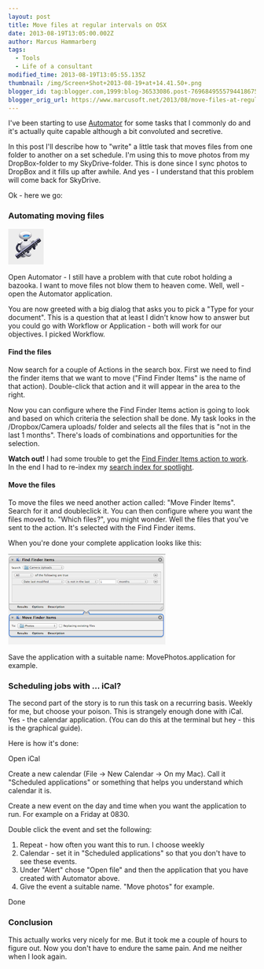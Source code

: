 ```yaml
---
layout: post
title: Move files at regular intervals on OSX
date: 2013-08-19T13:05:00.002Z
author: Marcus Hammarberg
tags:
  - Tools
  - Life of a consultant
modified_time: 2013-08-19T13:05:55.135Z
thumbnail: /img/Screen+Shot+2013-08-19+at+14.41.50+.png
blogger_id: tag:blogger.com,1999:blog-36533086.post-7696849555794418675
blogger_orig_url: https://www.marcusoft.net/2013/08/move-files-at-regular-intervals-on-osx.html
---
```


I've been starting to use [Automator](http://support.apple.com/kb/HT2488) for some tasks that I commonly do and it's actually quite capable although a bit convoluted and secretive.

In this post I'll describe how to "write" a little task that moves files from one folder to another on a set schedule. I'm using this to move photos from my DropBox-folder to my SkyDrive-folder. This is done since I sync photos to DropBox and it fills up after awhile. And yes - I understand that this problem will come back for SkyDrive.

Ok - here we go:

### Automating moving files

![The trigger happy Automator robot](/img/Screen+Shot+2013-08-19+at+14.41.50+.png)

Open Automator - I still have a problem with that cute robot holding a bazooka. I want to move files not blow them to heaven come. Well, well - open the Automator application.

You are now greeted with a big dialog that asks you to pick a "Type for your document". This is a question that at least I didn't know how to answer but you could go with Workflow or Application - both will work for our objectives. I picked Workflow.

#### Find the files

Now search for a couple of Actions in the search box. First we need to find the finder items that we want to move ("Find Finder Items" is the name of that action).  Double-click that action and it will appear in the area to the right.

Now you can configure where the Find Finder Items action is going to look and based on which criteria the selection shall be done. My task looks in the /Dropbox/Camera uploads/ folder and selects all the files that is "not in the last 1 months". There's loads of combinations and opportunities for the selection.

**Watch out!** I had some trouble to get the [Find Finder Items action to work](http://www.nickshubin.com/articles/mac/find_finder_item.html). In the end I had to re-index my [search index for spotlight](http://support.apple.com/kb/ht2409).

#### Move the files

To move the files we need another action called: "Move Finder Items". Search for it and doubleclick it. You can then configure where you want the files moved to. "Which files?", you might wonder. Well the files that you've sent to the action. It's selected with the Find Finder items.

When you're done your complete application looks like this:

![Automator workflow](/img/Screen+Shot+2013-08-19+at+14.50.09+.png)

Save the application with a suitable name: MovePhotos.application for example.

### Scheduling jobs with ... iCal?

The second part of the story is to run this task on a recurring basis. Weekly for me, but choose your poison. This is strangely enough done with iCal. Yes - the calendar application. (You can do this at the terminal but hey - this is the graphical guide).

Here is how it's done:

Open iCal

Create a new calendar (File -> New Calendar -> On my Mac). Call it "Scheduled applications" or something that helps you understand which calendar it is.

Create a new event on the day and time when you want the application to run. For example on a Friday at 0830.

Double click the event and set the following:

1. Repeat - how often you want this to run. I choose weekly
2. Calendar - set it in "Scheduled applications" so that you don't have to see these events.
3. Under "Alert" chose "Open file" and then the application that you have created with Automator above.
4. Give the event a suitable name. "Move photos" for example.

Done

### Conclusion

This actually works very nicely for me. But it took me a couple of hours to figure out. Now you don't have to endure the same pain. And me neither when I look again.
